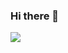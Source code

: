 ### Hi there 👋
![](https://github-readme-stats.vercel.app/api?username=songdehuai&&show_icons=true&&title_color=1abc9c&&icon_color=1abc9c)

<!--
**songdehuai/songdehuai** is a ✨ _special_ ✨ repository because its `README.md` (this file) appears on your GitHub profile.

Here are some ideas to get you started:

- 🔭 I’m currently working on ...
- 🌱 I’m currently learning ...
- 👯 I’m looking to collaborate on ...
- 🤔 I’m looking for help with ...
- 💬 Ask me about ...
- 📫 How to reach me: ...
- 😄 Pronouns: ...
- ⚡ Fun fact: ...
-->
